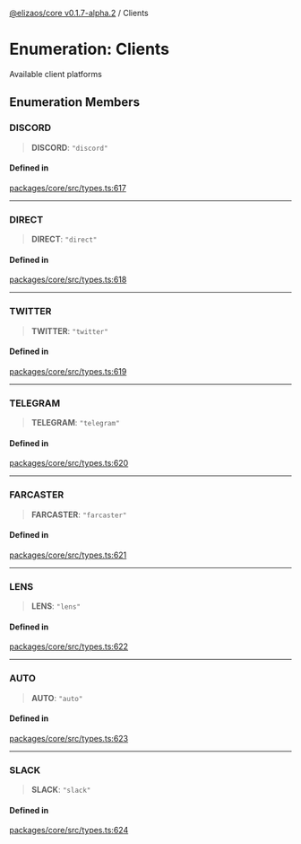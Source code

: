 [@elizaos/core v0.1.7-alpha.2](../index.md) / Clients

# Enumeration: Clients

Available client platforms

## Enumeration Members

### DISCORD

> **DISCORD**: `"discord"`

#### Defined in

[packages/core/src/types.ts:617](https://github.com/elizaos/eliza/blob/main/packages/core/src/types.ts#L617)

***

### DIRECT

> **DIRECT**: `"direct"`

#### Defined in

[packages/core/src/types.ts:618](https://github.com/elizaos/eliza/blob/main/packages/core/src/types.ts#L618)

***

### TWITTER

> **TWITTER**: `"twitter"`

#### Defined in

[packages/core/src/types.ts:619](https://github.com/elizaos/eliza/blob/main/packages/core/src/types.ts#L619)

***

### TELEGRAM

> **TELEGRAM**: `"telegram"`

#### Defined in

[packages/core/src/types.ts:620](https://github.com/elizaos/eliza/blob/main/packages/core/src/types.ts#L620)

***

### FARCASTER

> **FARCASTER**: `"farcaster"`

#### Defined in

[packages/core/src/types.ts:621](https://github.com/elizaos/eliza/blob/main/packages/core/src/types.ts#L621)

***

### LENS

> **LENS**: `"lens"`

#### Defined in

[packages/core/src/types.ts:622](https://github.com/elizaos/eliza/blob/main/packages/core/src/types.ts#L622)

***

### AUTO

> **AUTO**: `"auto"`

#### Defined in

[packages/core/src/types.ts:623](https://github.com/elizaos/eliza/blob/main/packages/core/src/types.ts#L623)

***

### SLACK

> **SLACK**: `"slack"`

#### Defined in

[packages/core/src/types.ts:624](https://github.com/elizaos/eliza/blob/main/packages/core/src/types.ts#L624)
